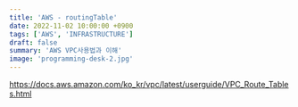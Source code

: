 ```yaml
---
title: 'AWS - routingTable'
date: 2022-11-02 10:00:00 +0900
tags: ['AWS', 'INFRASTRUCTURE']
draft: false
summary: 'AWS VPC사용법과 이해'
image: 'programming-desk-2.jpg'
---
```

https://docs.aws.amazon.com/ko_kr/vpc/latest/userguide/VPC_Route_Tables.html
